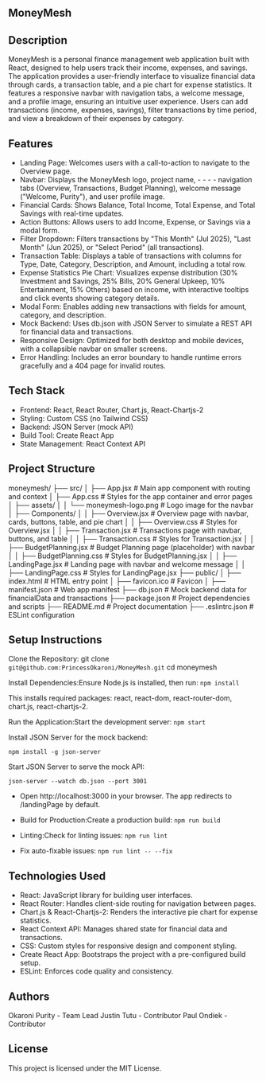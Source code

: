## MoneyMesh

## Description
MoneyMesh is a personal finance management web application built with React, designed to help users track their income, expenses, and savings. The application provides a user-friendly interface to visualize financial data through cards, a transaction table, and a pie chart for expense statistics. It features a responsive navbar with navigation tabs, a welcome message, and a profile image, ensuring an intuitive user experience. Users can add transactions (income, expenses, savings), filter transactions by time period, and view a breakdown of their expenses by category.


## Features
- Landing Page: Welcomes users with a call-to-action to navigate to the Overview page.
- Navbar: Displays the MoneyMesh logo, project name, - - - - navigation tabs (Overview, Transactions, Budget Planning), welcome message ("Welcome, Purity"), and user profile image.
- Financial Cards: Shows Balance, Total Income, Total Expense, and Total Savings with real-time updates.
- Action Buttons: Allows users to add Income, Expense, or Savings via a modal form.
- Filter Dropdown: Filters transactions by "This Month" (Jul 2025), "Last Month" (Jun 2025), or "Select Period" (all transactions).
- Transaction Table: Displays a table of transactions with columns for Type, Date, Category, Description, and Amount, including a total row.
- Expense Statistics Pie Chart: Visualizes expense distribution (30% Investment and Savings, 25% Bills, 20% General Upkeep, 10% Entertainment, 15% Others) based on income, with interactive tooltips and click events showing category details.
- Modal Form: Enables adding new transactions with fields for amount, category, and description.
- Mock Backend: Uses db.json with JSON Server to simulate a REST API for financial data and transactions.
- Responsive Design: Optimized for both desktop and mobile devices, with a collapsible navbar on smaller screens.
- Error Handling: Includes an error boundary to handle runtime errors gracefully and a 404 page for invalid routes.

## Tech Stack

- Frontend: React, React Router, Chart.js, React-Chartjs-2
- Styling: Custom CSS (no Tailwind CSS)
- Backend: JSON Server (mock API)
- Build Tool: Create React App
- State Management: React Context API

## Project Structure

moneymesh/
├── src/
│   ├── App.jsx                   # Main app component with routing and context
│   ├── App.css                   # Styles for the app container and error pages
│   ├── assets/
│   │   └── moneymesh-logo.png    # Logo image for the navbar
│   ├── Components/
│   │   ├── Overview.jsx          # Overview page with navbar, cards, buttons, table, and pie chart
│   │   ├── Overview.css          # Styles for Overview.jsx
│   │   ├── Transaction.jsx       # Transactions page with navbar, buttons, and table
│   │   ├── Transaction.css       # Styles for Transaction.jsx
│   │   ├── BudgetPlanning.jsx    # Budget Planning page (placeholder) with navbar
│   │   ├── BudgetPlanning.css    # Styles for BudgetPlanning.jsx
│   │   ├── LandingPage.jsx       # Landing page with navbar and welcome message
│   │   ├── LandingPage.css       # Styles for LandingPage.jsx
├── public/
│   ├── index.html                # HTML entry point
│   ├── favicon.ico               # Favicon
│   ├── manifest.json             # Web app manifest
├── db.json                       # Mock backend data for financialData and transactions
├── package.json                  # Project dependencies and scripts
├── README.md                     # Project documentation
├── .eslintrc.json                # ESLint configuration   

## Setup Instructions

Clone the Repository:
git clone `git@github.com:PrincessOkaroni/MoneyMesh.git`
cd moneymesh


Install Dependencies:Ensure Node.js is installed, then run:
`npm install`

This installs required packages: react, react-dom, react-router-dom, chart.js, react-chartjs-2.


Run the Application:Start the development server:
`npm start`

Install JSON Server for the mock backend:

`npm install -g json-server`

Start JSON Server to serve the mock API:

`json-server --watch db.json --port 3001`

- Open http://localhost:3000 in your browser. The app redirects to /landingPage by default.

- Build for Production:Create a production build:
`npm run build`


- Linting:Check for linting issues:
`npm run lint`

- Fix auto-fixable issues:
`npm run lint -- --fix`


## Technologies Used

- React: JavaScript library for building user interfaces.
- React Router: Handles client-side routing for navigation between pages.
- Chart.js & React-Chartjs-2: Renders the interactive pie chart for expense statistics.
- React Context API: Manages shared state for financial data and transactions.
- CSS: Custom styles for responsive design and component styling.
- Create React App: Bootstraps the project with a pre-configured build setup.
- ESLint: Enforces code quality and consistency.

## Authors

Okaroni Purity - Team Lead
Justin Tutu    - Contributor
Paul Ondiek    - Contributor

## License
This project is licensed under the MIT License.